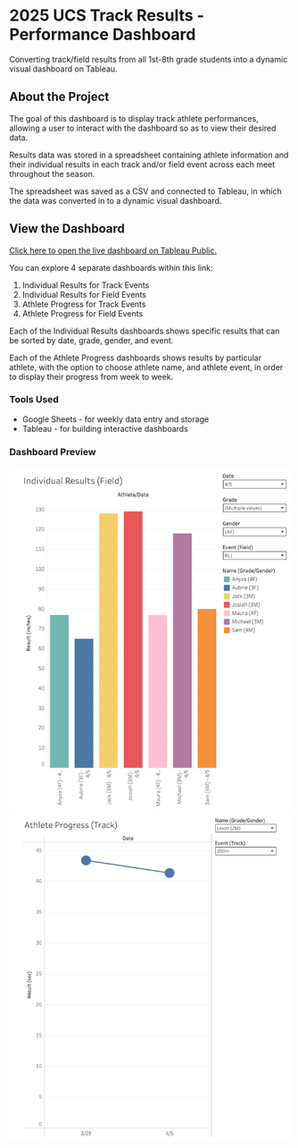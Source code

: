 # 2025 UCS Track Results - Performance Dashboard
Converting track/field results from all 1st-8th grade students into a dynamic visual dashboard on Tableau.

## About the Project

The goal of this dashboard is to display track athlete performances, allowing a user to interact with the dashboard so as to view their desired data.

Results data was stored in a spreadsheet containing athlete information and their individual results in each track and/or field event across each meet throughout the season.

The spreadsheet was saved as a CSV and connected to Tableau, in which the data was converted in to a dynamic visual dashboard.

## View the Dashboard

[Click here to open the live dashboard on Tableau Public.](https://public.tableau.com/app/profile/domenic.misiti/viz/2025UCSTrackResults/2025UCSTrackResults)

You can explore 4 separate dashboards within this link:
1. Individual Results for Track Events
2. Individual Results for Field Events
3. Athlete Progress for Track Events
4. Athlete Progress for Field Events

Each of the Individual Results dashboards shows specific results that can be sorted by date, grade, gender, and event.

Each of the Athlete Progress dashboards shows results by particular athlete, with the option to choose athlete name, and athlete event, in order to display their progress from week to week.

### Tools Used
- Google Sheets - for weekly data entry and storage
- Tableau - for building interactive dashboards

### Dashboard Preview

![Sample of Individual Results](Images/sample_results_dash.png)
![Sample of Athlete Progress](Images/sample_progress_dash.png)
